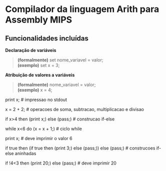 # Compilador da linguagem Arith para Assembly MIPS

## Funcionalidades incluídas

**Declaração de variáveis**
> **(formalmente)** set nome_variavel = valor;\
**(exemplo)** set x = 3;

**Atribuição de valores a variáveis**
> **(formalmente)** nome_variavel = valor;\
**(exemplo)** x = 4;

print x; # impressao no stdout

x = 2 + 2; # operacoes de soma, subtracao, multiplicacao e divisao

if x>4 then (print x;) else (pass;) # construcao if-else

while x<6 do (x = x + 1;) # ciclo while

print x; # deve imprimir o valor 6

if true then (if true then (print 3;) else (pass;)) else (pass;) # construcoes if-else aninhadas

if !4<3 then (print 20;) else (pass;) # deve imprimir 20